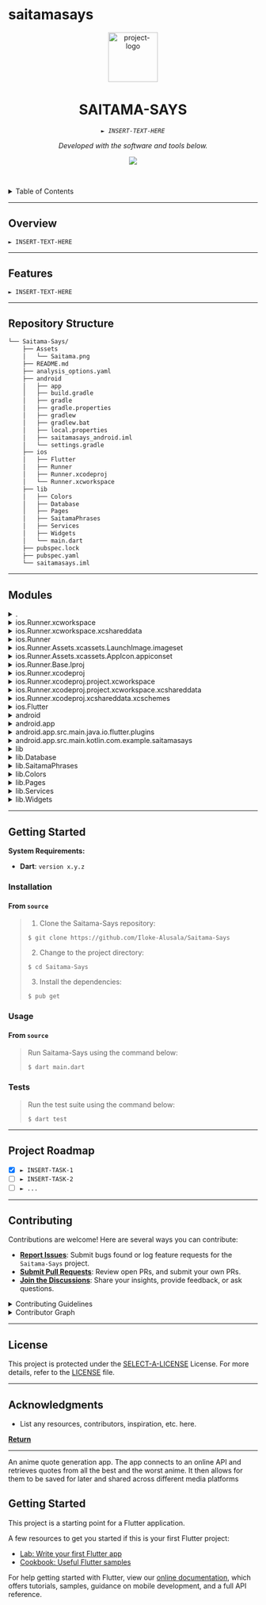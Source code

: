 # saitamasays

<p align="center">
  <img src="https://img.icons8.com/?size=512&id=55494&format=png" width="100" alt="project-logo">
</p>
<p align="center">
    <h1 align="center">SAITAMA-SAYS</h1>
</p>
<p align="center">
    <em><code>► INSERT-TEXT-HERE</code></em>
</p>
<p align="center">
	<!-- Shields.io badges not used with skill icons. --><p>
<p align="center">
		<em>Developed with the software and tools below.</em>
</p>
<p align="center">
	<a href="https://skillicons.dev">
		<img src="https://skillicons.dev/icons?i=c,dart,gradle,java,kotlin,md,swift&theme=light">
	</a></p>

<br><!-- TABLE OF CONTENTS -->
<details>
  <summary>Table of Contents</summary><br>

- [ Overview](#-overview)
- [ Features](#-features)
- [ Repository Structure](#-repository-structure)
- [ Modules](#-modules)
- [ Getting Started](#-getting-started)
  - [ Installation](#-installation)
  - [ Usage](#-usage)
  - [ Tests](#-tests)
- [ Project Roadmap](#-project-roadmap)
- [ Contributing](#-contributing)
- [ License](#-license)
- [ Acknowledgments](#-acknowledgments)
</details>
<hr>

##  Overview

<code>► INSERT-TEXT-HERE</code>

---

##  Features

<code>► INSERT-TEXT-HERE</code>

---

##  Repository Structure

```sh
└── Saitama-Says/
    ├── Assets
    │   └── Saitama.png
    ├── README.md
    ├── analysis_options.yaml
    ├── android
    │   ├── app
    │   ├── build.gradle
    │   ├── gradle
    │   ├── gradle.properties
    │   ├── gradlew
    │   ├── gradlew.bat
    │   ├── local.properties
    │   ├── saitamasays_android.iml
    │   └── settings.gradle
    ├── ios
    │   ├── Flutter
    │   ├── Runner
    │   ├── Runner.xcodeproj
    │   └── Runner.xcworkspace
    ├── lib
    │   ├── Colors
    │   ├── Database
    │   ├── Pages
    │   ├── SaitamaPhrases
    │   ├── Services
    │   ├── Widgets
    │   └── main.dart
    ├── pubspec.lock
    ├── pubspec.yaml
    └── saitamasays.iml
```

---

##  Modules

<details closed><summary>.</summary>

| File                                                                                                     | Summary                         |
| ---                                                                                                      | ---                             |
| [pubspec.yaml](https://github.com/Iloke-Alusala/Saitama-Says/blob/master/pubspec.yaml)                   | <code>► INSERT-TEXT-HERE</code> |
| [analysis_options.yaml](https://github.com/Iloke-Alusala/Saitama-Says/blob/master/analysis_options.yaml) | <code>► INSERT-TEXT-HERE</code> |

</details>

<details closed><summary>ios.Runner.xcworkspace</summary>

| File                                                                                                                                  | Summary                         |
| ---                                                                                                                                   | ---                             |
| [contents.xcworkspacedata](https://github.com/Iloke-Alusala/Saitama-Says/blob/master/ios/Runner.xcworkspace/contents.xcworkspacedata) | <code>► INSERT-TEXT-HERE</code> |

</details>

<details closed><summary>ios.Runner.xcworkspace.xcshareddata</summary>

| File                                                                                                                                                       | Summary                         |
| ---                                                                                                                                                        | ---                             |
| [IDEWorkspaceChecks.plist](https://github.com/Iloke-Alusala/Saitama-Says/blob/master/ios/Runner.xcworkspace/xcshareddata/IDEWorkspaceChecks.plist)         | <code>► INSERT-TEXT-HERE</code> |
| [WorkspaceSettings.xcsettings](https://github.com/Iloke-Alusala/Saitama-Says/blob/master/ios/Runner.xcworkspace/xcshareddata/WorkspaceSettings.xcsettings) | <code>► INSERT-TEXT-HERE</code> |

</details>

<details closed><summary>ios.Runner</summary>

| File                                                                                                                            | Summary                         |
| ---                                                                                                                             | ---                             |
| [Runner-Bridging-Header.h](https://github.com/Iloke-Alusala/Saitama-Says/blob/master/ios/Runner/Runner-Bridging-Header.h)       | <code>► INSERT-TEXT-HERE</code> |
| [GeneratedPluginRegistrant.h](https://github.com/Iloke-Alusala/Saitama-Says/blob/master/ios/Runner/GeneratedPluginRegistrant.h) | <code>► INSERT-TEXT-HERE</code> |
| [AppDelegate.swift](https://github.com/Iloke-Alusala/Saitama-Says/blob/master/ios/Runner/AppDelegate.swift)                     | <code>► INSERT-TEXT-HERE</code> |
| [GeneratedPluginRegistrant.m](https://github.com/Iloke-Alusala/Saitama-Says/blob/master/ios/Runner/GeneratedPluginRegistrant.m) | <code>► INSERT-TEXT-HERE</code> |
| [Info.plist](https://github.com/Iloke-Alusala/Saitama-Says/blob/master/ios/Runner/Info.plist)                                   | <code>► INSERT-TEXT-HERE</code> |

</details>

<details closed><summary>ios.Runner.Assets.xcassets.LaunchImage.imageset</summary>

| File                                                                                                                                     | Summary                         |
| ---                                                                                                                                      | ---                             |
| [Contents.json](https://github.com/Iloke-Alusala/Saitama-Says/blob/master/ios/Runner/Assets.xcassets/LaunchImage.imageset/Contents.json) | <code>► INSERT-TEXT-HERE</code> |

</details>

<details closed><summary>ios.Runner.Assets.xcassets.AppIcon.appiconset</summary>

| File                                                                                                                                   | Summary                         |
| ---                                                                                                                                    | ---                             |
| [Contents.json](https://github.com/Iloke-Alusala/Saitama-Says/blob/master/ios/Runner/Assets.xcassets/AppIcon.appiconset/Contents.json) | <code>► INSERT-TEXT-HERE</code> |

</details>

<details closed><summary>ios.Runner.Base.lproj</summary>

| File                                                                                                                               | Summary                         |
| ---                                                                                                                                | ---                             |
| [LaunchScreen.storyboard](https://github.com/Iloke-Alusala/Saitama-Says/blob/master/ios/Runner/Base.lproj/LaunchScreen.storyboard) | <code>► INSERT-TEXT-HERE</code> |
| [Main.storyboard](https://github.com/Iloke-Alusala/Saitama-Says/blob/master/ios/Runner/Base.lproj/Main.storyboard)                 | <code>► INSERT-TEXT-HERE</code> |

</details>

<details closed><summary>ios.Runner.xcodeproj</summary>

| File                                                                                                              | Summary                         |
| ---                                                                                                               | ---                             |
| [project.pbxproj](https://github.com/Iloke-Alusala/Saitama-Says/blob/master/ios/Runner.xcodeproj/project.pbxproj) | <code>► INSERT-TEXT-HERE</code> |

</details>

<details closed><summary>ios.Runner.xcodeproj.project.xcworkspace</summary>

| File                                                                                                                                                    | Summary                         |
| ---                                                                                                                                                     | ---                             |
| [contents.xcworkspacedata](https://github.com/Iloke-Alusala/Saitama-Says/blob/master/ios/Runner.xcodeproj/project.xcworkspace/contents.xcworkspacedata) | <code>► INSERT-TEXT-HERE</code> |

</details>

<details closed><summary>ios.Runner.xcodeproj.project.xcworkspace.xcshareddata</summary>

| File                                                                                                                                                                         | Summary                         |
| ---                                                                                                                                                                          | ---                             |
| [IDEWorkspaceChecks.plist](https://github.com/Iloke-Alusala/Saitama-Says/blob/master/ios/Runner.xcodeproj/project.xcworkspace/xcshareddata/IDEWorkspaceChecks.plist)         | <code>► INSERT-TEXT-HERE</code> |
| [WorkspaceSettings.xcsettings](https://github.com/Iloke-Alusala/Saitama-Says/blob/master/ios/Runner.xcodeproj/project.xcworkspace/xcshareddata/WorkspaceSettings.xcsettings) | <code>► INSERT-TEXT-HERE</code> |

</details>

<details closed><summary>ios.Runner.xcodeproj.xcshareddata.xcschemes</summary>

| File                                                                                                                                     | Summary                         |
| ---                                                                                                                                      | ---                             |
| [Runner.xcscheme](https://github.com/Iloke-Alusala/Saitama-Says/blob/master/ios/Runner.xcodeproj/xcshareddata/xcschemes/Runner.xcscheme) | <code>► INSERT-TEXT-HERE</code> |

</details>

<details closed><summary>ios.Flutter</summary>

| File                                                                                                                                 | Summary                         |
| ---                                                                                                                                  | ---                             |
| [flutter_export_environment.sh](https://github.com/Iloke-Alusala/Saitama-Says/blob/master/ios/Flutter/flutter_export_environment.sh) | <code>► INSERT-TEXT-HERE</code> |
| [Debug.xcconfig](https://github.com/Iloke-Alusala/Saitama-Says/blob/master/ios/Flutter/Debug.xcconfig)                               | <code>► INSERT-TEXT-HERE</code> |
| [Release.xcconfig](https://github.com/Iloke-Alusala/Saitama-Says/blob/master/ios/Flutter/Release.xcconfig)                           | <code>► INSERT-TEXT-HERE</code> |
| [AppFrameworkInfo.plist](https://github.com/Iloke-Alusala/Saitama-Says/blob/master/ios/Flutter/AppFrameworkInfo.plist)               | <code>► INSERT-TEXT-HERE</code> |
| [Generated.xcconfig](https://github.com/Iloke-Alusala/Saitama-Says/blob/master/ios/Flutter/Generated.xcconfig)                       | <code>► INSERT-TEXT-HERE</code> |

</details>

<details closed><summary>android</summary>

| File                                                                                                 | Summary                         |
| ---                                                                                                  | ---                             |
| [build.gradle](https://github.com/Iloke-Alusala/Saitama-Says/blob/master/android/build.gradle)       | <code>► INSERT-TEXT-HERE</code> |
| [gradlew.bat](https://github.com/Iloke-Alusala/Saitama-Says/blob/master/android/gradlew.bat)         | <code>► INSERT-TEXT-HERE</code> |
| [settings.gradle](https://github.com/Iloke-Alusala/Saitama-Says/blob/master/android/settings.gradle) | <code>► INSERT-TEXT-HERE</code> |

</details>

<details closed><summary>android.app</summary>

| File                                                                                               | Summary                         |
| ---                                                                                                | ---                             |
| [build.gradle](https://github.com/Iloke-Alusala/Saitama-Says/blob/master/android/app/build.gradle) | <code>► INSERT-TEXT-HERE</code> |

</details>

<details closed><summary>android.app.src.main.java.io.flutter.plugins</summary>

| File                                                                                                                                                                    | Summary                         |
| ---                                                                                                                                                                     | ---                             |
| [GeneratedPluginRegistrant.java](https://github.com/Iloke-Alusala/Saitama-Says/blob/master/android/app/src/main/java/io/flutter/plugins/GeneratedPluginRegistrant.java) | <code>► INSERT-TEXT-HERE</code> |

</details>

<details closed><summary>android.app.src.main.kotlin.com.example.saitamasays</summary>

| File                                                                                                                                             | Summary                         |
| ---                                                                                                                                              | ---                             |
| [MainActivity.kt](https://github.com/Iloke-Alusala/Saitama-Says/blob/master/android/app/src/main/kotlin/com/example/saitamasays/MainActivity.kt) | <code>► INSERT-TEXT-HERE</code> |

</details>

<details closed><summary>lib</summary>

| File                                                                                 | Summary                         |
| ---                                                                                  | ---                             |
| [main.dart](https://github.com/Iloke-Alusala/Saitama-Says/blob/master/lib/main.dart) | <code>► INSERT-TEXT-HERE</code> |

</details>

<details closed><summary>lib.Database</summary>

| File                                                                                                  | Summary                         |
| ---                                                                                                   | ---                             |
| [Database.dart](https://github.com/Iloke-Alusala/Saitama-Says/blob/master/lib/Database/Database.dart) | <code>► INSERT-TEXT-HERE</code> |

</details>

<details closed><summary>lib.SaitamaPhrases</summary>

| File                                                                                                                    | Summary                         |
| ---                                                                                                                     | ---                             |
| [SaitamaPhrases.dart](https://github.com/Iloke-Alusala/Saitama-Says/blob/master/lib/SaitamaPhrases/SaitamaPhrases.dart) | <code>► INSERT-TEXT-HERE</code> |

</details>

<details closed><summary>lib.Colors</summary>

| File                                                                                            | Summary                         |
| ---                                                                                             | ---                             |
| [Colors.dart](https://github.com/Iloke-Alusala/Saitama-Says/blob/master/lib/Colors/Colors.dart) | <code>► INSERT-TEXT-HERE</code> |

</details>

<details closed><summary>lib.Pages</summary>

| File                                                                                                     | Summary                         |
| ---                                                                                                      | ---                             |
| [GetQuotes.dart](https://github.com/Iloke-Alusala/Saitama-Says/blob/master/lib/Pages/GetQuotes.dart)     | <code>► INSERT-TEXT-HERE</code> |
| [ViewQuote.dart](https://github.com/Iloke-Alusala/Saitama-Says/blob/master/lib/Pages/ViewQuote.dart)     | <code>► INSERT-TEXT-HERE</code> |
| [SavedQuotes.dart](https://github.com/Iloke-Alusala/Saitama-Says/blob/master/lib/Pages/SavedQuotes.dart) | <code>► INSERT-TEXT-HERE</code> |
| [MainLayout.dart](https://github.com/Iloke-Alusala/Saitama-Says/blob/master/lib/Pages/MainLayout.dart)   | <code>► INSERT-TEXT-HERE</code> |

</details>

<details closed><summary>lib.Services</summary>

| File                                                                                              | Summary                         |
| ---                                                                                               | ---                             |
| [Quotes.dart](https://github.com/Iloke-Alusala/Saitama-Says/blob/master/lib/Services/Quotes.dart) | <code>► INSERT-TEXT-HERE</code> |

</details>

<details closed><summary>lib.Widgets</summary>

| File                                                                                                       | Summary                         |
| ---                                                                                                        | ---                             |
| [SideMenu.dart](https://github.com/Iloke-Alusala/Saitama-Says/blob/master/lib/Widgets/SideMenu.dart)       | <code>► INSERT-TEXT-HERE</code> |
| [QuoteCard.dart](https://github.com/Iloke-Alusala/Saitama-Says/blob/master/lib/Widgets/QuoteCard.dart)     | <code>► INSERT-TEXT-HERE</code> |
| [QuoteWindow.dart](https://github.com/Iloke-Alusala/Saitama-Says/blob/master/lib/Widgets/QuoteWindow.dart) | <code>► INSERT-TEXT-HERE</code> |

</details>

---

##  Getting Started

**System Requirements:**

* **Dart**: `version x.y.z`

###  Installation

<h4>From <code>source</code></h4>

> 1. Clone the Saitama-Says repository:
>
> ```console
> $ git clone https://github.com/Iloke-Alusala/Saitama-Says
> ```
>
> 2. Change to the project directory:
> ```console
> $ cd Saitama-Says
> ```
>
> 3. Install the dependencies:
> ```console
> $ pub get
> ```

###  Usage

<h4>From <code>source</code></h4>

> Run Saitama-Says using the command below:
> ```console
> $ dart main.dart
> ```

###  Tests

> Run the test suite using the command below:
> ```console
> $ dart test
> ```

---

##  Project Roadmap

- [X] `► INSERT-TASK-1`
- [ ] `► INSERT-TASK-2`
- [ ] `► ...`

---

##  Contributing

Contributions are welcome! Here are several ways you can contribute:

- **[Report Issues](https://github.com/Iloke-Alusala/Saitama-Says/issues)**: Submit bugs found or log feature requests for the `Saitama-Says` project.
- **[Submit Pull Requests](https://github.com/Iloke-Alusala/Saitama-Says/blob/main/CONTRIBUTING.md)**: Review open PRs, and submit your own PRs.
- **[Join the Discussions](https://github.com/Iloke-Alusala/Saitama-Says/discussions)**: Share your insights, provide feedback, or ask questions.

<details closed>
<summary>Contributing Guidelines</summary>

1. **Fork the Repository**: Start by forking the project repository to your github account.
2. **Clone Locally**: Clone the forked repository to your local machine using a git client.
   ```sh
   git clone https://github.com/Iloke-Alusala/Saitama-Says
   ```
3. **Create a New Branch**: Always work on a new branch, giving it a descriptive name.
   ```sh
   git checkout -b new-feature-x
   ```
4. **Make Your Changes**: Develop and test your changes locally.
5. **Commit Your Changes**: Commit with a clear message describing your updates.
   ```sh
   git commit -m 'Implemented new feature x.'
   ```
6. **Push to github**: Push the changes to your forked repository.
   ```sh
   git push origin new-feature-x
   ```
7. **Submit a Pull Request**: Create a PR against the original project repository. Clearly describe the changes and their motivations.
8. **Review**: Once your PR is reviewed and approved, it will be merged into the main branch. Congratulations on your contribution!
</details>

<details closed>
<summary>Contributor Graph</summary>
<br>
<p align="center">
   <a href="https://github.com{/Iloke-Alusala/Saitama-Says/}graphs/contributors">
      <img src="https://contrib.rocks/image?repo=Iloke-Alusala/Saitama-Says">
   </a>
</p>
</details>

---

##  License

This project is protected under the [SELECT-A-LICENSE](https://choosealicense.com/licenses) License. For more details, refer to the [LICENSE](https://choosealicense.com/licenses/) file.

---

##  Acknowledgments

- List any resources, contributors, inspiration, etc. here.

[**Return**](#-overview)

---



An anime quote generation app. The app connects to an online API and retrieves quotes from all the best and the worst anime. It then allows for them to be saved for later and shared across different media platforms

## Getting Started

This project is a starting point for a Flutter application.

A few resources to get you started if this is your first Flutter project:

- [Lab: Write your first Flutter app](https://flutter.dev/docs/get-started/codelab)
- [Cookbook: Useful Flutter samples](https://flutter.dev/docs/cookbook)

For help getting started with Flutter, view our
[online documentation](https://flutter.dev/docs), which offers tutorials,
samples, guidance on mobile development, and a full API reference.
